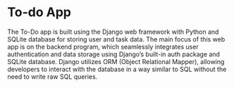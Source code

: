 # To-do App

The To-Do app is built using the Django web framework with Python and SQLite database for storing user and task data. The main focus of this web app is on the backend program, which seamlessly integrates user authentication and data storage using Django’s built-in auth package and SQLite database. Django utilizes ORM (Object Relational Mapper), allowing developers to interact with the database in a way similar to SQL without the need to write raw SQL queries. 